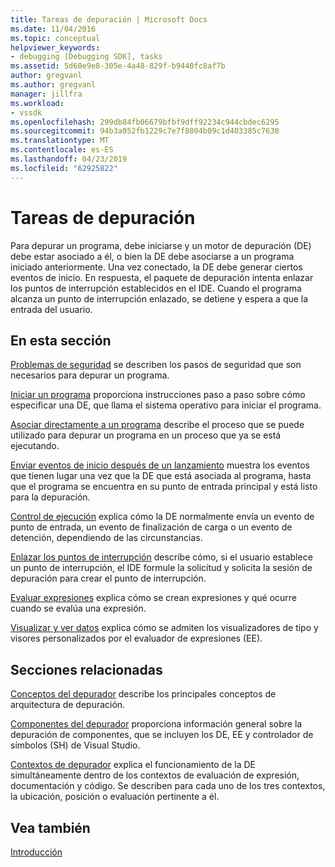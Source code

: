 ```yaml
---
title: Tareas de depuración | Microsoft Docs
ms.date: 11/04/2016
ms.topic: conceptual
helpviewer_keywords:
- debugging [Debugging SDK], tasks
ms.assetid: 5d60e9e8-305e-4a48-829f-b9440fc8af7b
author: gregvanl
ms.author: gregvanl
manager: jillfra
ms.workload:
- vssdk
ms.openlocfilehash: 299db84fb06679bfbf9dff92234c944cbdec6295
ms.sourcegitcommit: 94b3a052fb1229c7e7f8804b09c1d403385c7630
ms.translationtype: MT
ms.contentlocale: es-ES
ms.lasthandoff: 04/23/2019
ms.locfileid: "62925822"
---
```

# <a name="debug-tasks"></a>Tareas de depuración
Para depurar un programa, debe iniciarse y un motor de depuración (DE) debe estar asociado a él, o bien la DE debe asociarse a un programa iniciado anteriormente. Una vez conectado, la DE debe generar ciertos eventos de inicio. En respuesta, el paquete de depuración intenta enlazar los puntos de interrupción establecidos en el IDE. Cuando el programa alcanza un punto de interrupción enlazado, se detiene y espera a que la entrada del usuario.

## <a name="in-this-section"></a>En esta sección
 [Problemas de seguridad](../../extensibility/debugger/security-issues.md) se describen los pasos de seguridad que son necesarios para depurar un programa.

 [Iniciar un programa](../../extensibility/debugger/launching-a-program.md) proporciona instrucciones paso a paso sobre cómo especificar una DE, que llama el sistema operativo para iniciar el programa.

 [Asociar directamente a un programa](../../extensibility/debugger/attaching-directly-to-a-program.md) describe el proceso que se puede utilizado para depurar un programa en un proceso que ya se está ejecutando.

 [Enviar eventos de inicio después de un lanzamiento](../../extensibility/debugger/sending-startup-events-after-a-launch.md) muestra los eventos que tienen lugar una vez que la DE que está asociada al programa, hasta que el programa se encuentra en su punto de entrada principal y está listo para la depuración.

 [Control de ejecución](../../extensibility/debugger/control-of-execution.md) explica cómo la DE normalmente envía un evento de punto de entrada, un evento de finalización de carga o un evento de detención, dependiendo de las circunstancias.

 [Enlazar los puntos de interrupción](../../extensibility/debugger/binding-breakpoints.md) describe cómo, si el usuario establece un punto de interrupción, el IDE formule la solicitud y solicita la sesión de depuración para crear el punto de interrupción.

 [Evaluar expresiones](../../extensibility/debugger/evaluating-expressions.md) explica cómo se crean expresiones y qué ocurre cuando se evalúa una expresión.

 [Visualizar y ver datos](../../extensibility/debugger/visualizing-and-viewing-data.md) explica cómo se admiten los visualizadores de tipo y visores personalizados por el evaluador de expresiones (EE).

## <a name="related-sections"></a>Secciones relacionadas
 [Conceptos del depurador](../../extensibility/debugger/debugger-concepts.md) describe los principales conceptos de arquitectura de depuración.

 [Componentes del depurador](../../extensibility/debugger/debugger-components.md) proporciona información general sobre la depuración de componentes, que se incluyen los DE, EE y controlador de símbolos (SH) de Visual Studio.

 [Contextos de depurador](../../extensibility/debugger/debugger-contexts.md) explica el funcionamiento de la DE simultáneamente dentro de los contextos de evaluación de expresión, documentación y código. Se describen para cada uno de los tres contextos, la ubicación, posición o evaluación pertinente a él.

## <a name="see-also"></a>Vea también
 [Introducción](../../extensibility/debugger/getting-started-with-debugger-extensibility.md)
